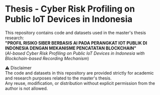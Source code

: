 # Thesis - Cyber Risk Profiling on Public IoT Devices in Indonesia

This repository contains code and datasets used in the master's thesis research:  
**"PROFIL RISIKO SIBER BERBASIS AI PADA PERANGKAT IOT PUBLIK DI INDONESIA DENGAN MEKANISME PENCATATAN BLOCKCHAIN"**  
(*AI-based Cyber Risk Profiling on Public IoT Devices in Indonesia with Blockchain-based Recording Mechanism*)


⚠️ Disclaimer  
The code and datasets in this repository are provided strictly for academic and research purposes related to the master's thesis.  
Any reuse, modification, or distribution without explicit permission from the author is not allowed.

